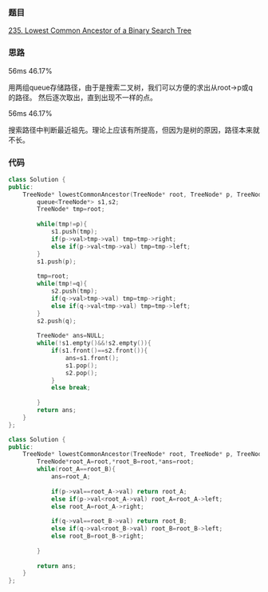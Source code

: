 ### 题目
[235. Lowest Common Ancestor of a Binary Search Tree](https://leetcode-cn.com/problems/lowest-common-ancestor-of-a-binary-search-tree/)
### 思路
56ms 46.17%

用两组queue存储路径，由于是搜索二叉树，我们可以方便的求出从root->p或q的路径。
然后逐次取出，直到出现不一样的点。

56ms 46.17%

搜索路径中判断最近祖先。理论上应该有所提高，但因为是树的原因，路径本来就不长。

### 代码
```c++
class Solution {
public:
    TreeNode* lowestCommonAncestor(TreeNode* root, TreeNode* p, TreeNode* q) {
        queue<TreeNode*> s1,s2;
        TreeNode* tmp=root;
        
        while(tmp!=p){
            s1.push(tmp);
            if(p->val>tmp->val) tmp=tmp->right;
            else if(p->val<tmp->val) tmp=tmp->left;
        }
        s1.push(p);
        
        tmp=root;
        while(tmp!=q){
            s2.push(tmp);
            if(q->val>tmp->val) tmp=tmp->right;
            else if(q->val<tmp->val) tmp=tmp->left;
        }
        s2.push(q);
        
        TreeNode* ans=NULL;
        while(!s1.empty()&&!s2.empty()){
            if(s1.front()==s2.front()){
                ans=s1.front();
                s1.pop();
                s2.pop();
            }
            else break;
            
        }
        return ans;
    }
};
```

```c++
class Solution {
public:
    TreeNode* lowestCommonAncestor(TreeNode* root, TreeNode* p, TreeNode* q) {
        TreeNode*root_A=root,*root_B=root,*ans=root;
        while(root_A==root_B){
            ans=root_A;
            
            if(p->val==root_A->val) return root_A;
            else if(p->val<root_A->val) root_A=root_A->left;
            else root_A=root_A->right;
            
            if(q->val==root_B->val) return root_B;
            else if(q->val<root_B->val) root_B=root_B->left;
            else root_B=root_B->right;
            
        }
        
        return ans;
    }
};
```
